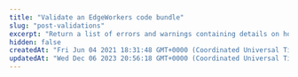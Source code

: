 ```yaml
---
title: "Validate an EdgeWorkers code bundle"
slug: "post-validations"
excerpt: "Return a list of errors and warnings containing details on how to fix your code bundle. See [Validation types](ref:validation-types). In order to run this operation you need to provide an EdgeWorkers code bundle as a GZIP binary file in the request body, with a `Content-Type` of `application/gzip`."
hidden: false
createdAt: "Fri Jun 04 2021 18:31:48 GMT+0000 (Coordinated Universal Time)"
updatedAt: "Wed Dec 06 2023 20:56:18 GMT+0000 (Coordinated Universal Time)"
---
```


